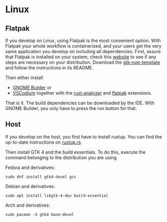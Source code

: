 # Linux

## Flatpak

If you develop on Linux, using Flatpak is the most convenient option.
With Flatpak your whole workflow is containerized, and your users get the very same application you develop on including all dependencies. 
First, assure that Flatpak is installed on your system, check this [website](https://flatpak.org/setup/) to see if any steps are necessary on your distribution.
Download the [gtk-rust-template](https://gitlab.gnome.org/bilelmoussaoui/gtk-rust-template) and follow the instructions in its README.

Then either install
- [GNOME Builder](https://flathub.org/apps/details/org.gnome.Builder) or
- [VSCodium](https://flathub.org/apps/details/com.vscodium.codium) together with the [rust-analyzer](https://open-vsx.org/extension/matklad/rust-analyzer) and [flatpak](https://open-vsx.org/extension/bilelmoussaoui/flatpak-vscode) extensions.

That is it.
The build dependencies can be downloaded by the IDE.
With GNOME Builder, you only have to press the run button for that.


## Host

If you develop on the host, you first have to install rustup.
You can find the up-to-date instructions on [rustup.rs](https://rustup.rs).

Then install GTK 4 and the build essentials.
To do this, execute the command belonging to the distribution you are using.

Fedora and derivatives:

```
sudo dnf install gtk4-devel gcc
```

Debian and derivatives:

```
sudo apt install libgtk-4-dev build-essential
```

Arch and derivatives:

```
sudo pacman -S gtk4 base-devel
```
